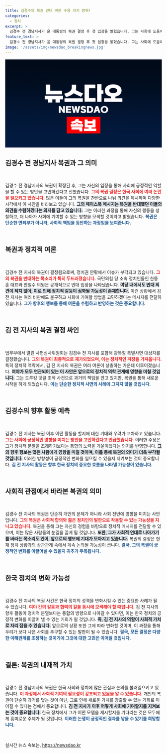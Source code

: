 ```yaml
---
title: 김경수의 복권 반대 비판 수용 의지 밝혀!
categories:
  - 정치
excerpt: >
  김경수 전 경남지사가 윤 대통령의 복권 결정 후 첫 입장을 밝혔습니다. 그는 사회에 도움이 될 역할을 고민하겠다며 심려를 끼친 점에 사과했고, 복권 논란 속에서 새로운 출발을 다짐했습니다. 클릭 유도!
feature_text: >
  김경수 전 경남지사가 윤 대통령의 복권 결정 후 첫 입장을 밝혔습니다. 그는 사회에 도움이 될 역할을 고민하겠다며 심려를 끼친 점에 사과했고, 복권 논란 속에서 새로운 출발을 다짐했습니다. 클릭 유도!
image: '/assets/img/newsdao_breakingnews.jpg'
---
```


<p><img src="/assets/img/newsdao_breakingnews.jpg" alt="koreaapp 속보" /></p>

<h2 data-ke-size="size26">김경수 전 경남지사 복권과 그 의미</h2>

<p data-ke-size="size16">&nbsp;</p>

<p>김경수 전 경남지사의 복권이 확정된 후, 그는 자신의 입장을 통해 사회에 긍정적인 역할을 할 수 있는 방안을 고민하겠다고 전했습니다. <b><span style="color: #ee2323;">그의 복권 결정은 한국 사회에 여러 논란을 일으키고 있습니다.</span></b> 많은 이들이 그의 복권을 찬반으로 나눠 의견을 제시하며 다양한 시각에서 이 사안을 바라보고 있습니다. <b><span style="background-color: #21538527;">그의 페이스북 메시지는 복권을 반대했던 이들의 의견을 수렴하겠다는 의지를 담고 있습니다.</span></b> 그는 이러한 과정을 통해 자신의 행동을 성찰하고, 더 나아가 사회에 기여할 수 있는 방향을 모색할 것이라고 밝혔습니다. <b><span style="color: #1a5490;">복권은 단순한 면죄부가 아니라, 사회적 책임을 동반하는 과정임을 보여줍니다.</span></b></p>

<p data-ke-size="size16">&nbsp;</p>

<h2 data-ke-size="size26">복권과 정치적 여론</h2>

<p data-ke-size="size16">&nbsp;</p>

<p>김경수 전 지사의 복권이 결정됨으로써, 정치권 안팎에서 이슈가 부각되고 있습니다. <b><span style="color: #ee2323;">그의 복권을 반대하는 목소리가 특히 두드러졌습니다.</span></b> 국민의힘 당 소속 정치인들인 한동훈 대표와 안철수 의원은 공개적으로 반대 입장을 나타냈습니다. <b><span style="background-color: #21538527;">여당 내에서도 반대 의견이 적지 않아, 이로 인해 정치적 갈등이 심화될 가능성이 존재합니다.</span></b> 이런 상황에서 김 전 지사는 여러 비판에도 불구하고 사회에 기여할 방법을 고민하겠다는 메시지를 전달하였습니다. <b><span style="color: #1a5490;">그가 향후의 행보를 통해 여론을 수렴하고 반영하는 것은 중요합니다.</span></b></p>

<p data-ke-size="size16">&nbsp;</p>

<h2 data-ke-size="size26">김 전 지사의 복권 결정 싸인</h2>

<p data-ke-size="size16">&nbsp;</p>

<p>법무부에서 열린 사면심사위원회는 김경수 전 지사를 포함해 광복절 특별사면 대상자를 결정했습니다. <b><span style="color: #ee2323;">그의 복권이 최종적으로 재가되었으며, 이는 정치적인 파장을 가져옵니다.</span></b> 특히 정치적 맥락에서, 김 전 지사의 복권은 여러 여론이 상충하는 가운데 이루어졌습니다. <b><span style="background-color: #21538527;">여야가 모두 연관되어 있는 이 사안은 앞으로의 정치적 역학 관계에 영향을 미칠 것입니다.</span></b> 그는 드루킹 댓글 조작 사건으로 과거의 책임을 안고 있지만, 복권을 통해 새로운 시작을 하게 되었습니다. <b><span style="color: #1a5490;">이는 단순한 정치적 사면의 사례에 그치지 않을 것입니다.</span></b></p>

<p data-ke-size="size16">&nbsp;</p>

<h2 data-ke-size="size26">김경수의 향후 활동 예측</h2>

<p data-ke-size="size16">&nbsp;</p>

<p>김경수 전 지사는 복권 이후 어떤 활동을 할지에 대한 기대와 우려가 교차하고 있습니다. <b><span style="color: #ee2323;">그는 사회에 긍정적인 영향을 미치는 방안을 고민하겠다고 언급했습니다.</span></b> 이러한 주장은 그가 정치적 분열을 초래하기보다는 통합의 노력을 기울이겠다는 의지를 반영합니다. <b><span style="background-color: #21538527;">그의 향후 행보는 많은 사람에게 영향을 미칠 것이며, 이를 통해 복권의 의미가 더욱 부각될 것입니다.</span></b> 이러한 방향성이 긍정적인 변화를 일으킬 수 있을지 지켜보는 것이 중요합니다. <b><span style="color: #1a5490;">김 전 지사의 활동은 향후 한국 정치의 중요한 흐름을 나타낼 가능성이 있습니다.</span></b></p>

<p data-ke-size="size16">&nbsp;</p>

<h2 data-ke-size="size26">사회적 관점에서 바라본 복권의 의미</h2>

<p data-ke-size="size16">&nbsp;</p>

<p>김경수 전 지사의 복권은 단순히 개인의 문제가 아니라 사회 전반에 영향을 미치는 사안입니다. <b><span style="color: #ee2323;">그의 복권은 사회적 합의와 젊은 정치인의 발판으로 작용할 수 있는 가능성을 지니고 있습니다.</span></b> 복권을 통해 그는 자신의 경험을 바탕으로 정치적 메시지를 전달할 수 있으며, 이는 많은 사람들의 눈길을 끌게 될 것입니다. <b><span style="background-color: #21538527;">또한, 그가 사회적 연대로 나아가기를 바라는 목소리도 있어, 앞으로의 행보에 기대가 모아지고 있습니다.</span></b> 복권의 결정은 현재 정치 상황과의 상관관계 속에서 계속 논의될 가능성이 큽니다. <b><span style="color: #1a5490;">결국, 그의 복권이 긍정적인 변화를 이끌어낼 수 있을지 귀추가 주목됩니다.</span></b></p>

<p data-ke-size="size16">&nbsp;</p>

<h2 data-ke-size="size26">한국 정치의 변화 가능성</h2>

<p data-ke-size="size16">&nbsp;</p>

<p>김경수 전 지사의 복권 사건은 한국 정치의 성격을 변화시킬 수 있는 중요한 사례가 될 수 있습니다. <b><span style="color: #ee2323;">여야 간의 갈등과 협력의 길을 동시에 모색해야 할 때입니다.</span></b> 김 전 지사의 향후 활동이 정치적 분열보다는 통합의 방향으로 나아갈 수 있다면, 이는 한국 정치의 긍정적 변화를 이끌어 낼 수 있는 기회가 될 것입니다. <b><span style="background-color: #21538527;">즉, 김 전 지사의 역할이 사회적 가치로 자리 잡을 수 있습니다.</span></b> 앞으로의 상황 또한 그에 따라 변화할 것이며, 이 과정을 통해 우리가 보다 나은 사회를 추구할 수 있는 발판이 될 수 있습니다. <b><span style="color: #1a5490;">결국, 모든 결정은 다양한 이해관계를 조정하는 것이기에 그것에 대한 고민은 이어질 것입니다.</span></b></p>

<p data-ke-size="size16">&nbsp;</p>

<h2 data-ke-size="size26">결론: 복권의 내재적 가치</h2>

<p data-ke-size="size16">&nbsp;</p>

<p>김경수 전 경남지사의 복권은 한국 사회와 정치에 많은 관심과 논의를 불러일으키고 있습니다. <b><span style="color: #ee2323;">이 과정에서 사회적 기여의 필요성이 강조되고 있음을 알 수 있습니다.</span></b> 개인의 복권이 단순히 과거를 덮는 것이 아닌, 그로 인해 새로운 가치를 창출할 수 있는 기회로 이어질 수 있다는 점에서 중요합니다. <b><span style="background-color: #21538527;">김 전 지사가 이후 어떻게 사회에 기여할지를 지켜보는 것이 중요합니다.</span></b> 한국 정치에서 그가 어떤 모델을 제시할지를 기다리는 것은 모두에게 흥미로운 주제가 될 것입니다. <b><span style="color: #1a5490;">이러한 논쟁이 긍정적인 결과를 낳을 수 있기를 희망합니다.</span></b></p>

<p data-ke-size="size16">&nbsp;</p>
실시간 뉴스 속보는, <a href="https://newsdao.kr" rel="dofollow">https://newsdao.kr</a>


